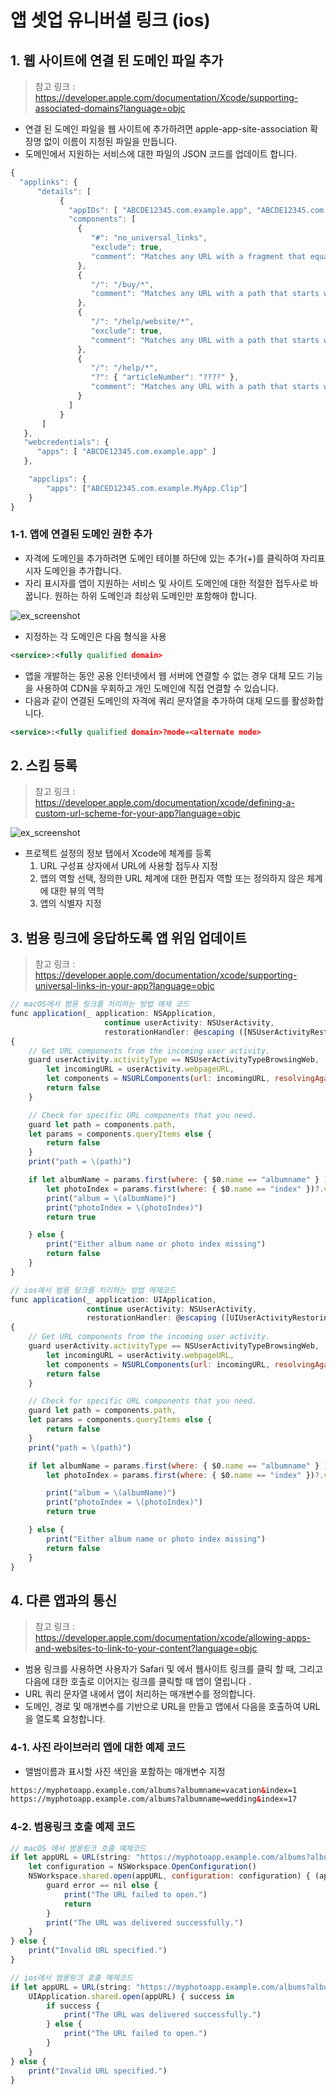 # 앱 셋업 유니버셜 링크 (ios)


## 1. 웹 사이트에 연결 된 도메인 파일 추가
> 참고 링크 : https://developer.apple.com/documentation/Xcode/supporting-associated-domains?language=objc

* 연결 된 도메인 파일을 웹 사이트에 추가하려면 apple-app-site-association 확장명 없이 이름이 지정된 파일을 만듭니다.
* 도메인에서 지원하는 서비스에 대한 파일의 JSON 코드를 업데이트 합니다.

```javaScript
{
  "applinks": {
      "details": [
           {
             "appIDs": [ "ABCDE12345.com.example.app", "ABCDE12345.com.example.app2" ],
             "components": [
               {
                  "#": "no_universal_links",
                  "exclude": true,
                  "comment": "Matches any URL with a fragment that equals no_universal_links and instructs the system not to open it as a universal link."
               },
               {
                  "/": "/buy/*",
                  "comment": "Matches any URL with a path that starts with /buy/."
               },
               {
                  "/": "/help/website/*",
                  "exclude": true,
                  "comment": "Matches any URL with a path that starts with /help/website/ and instructs the system not to open it as a universal link."
               },
               {
                  "/": "/help/*",
                  "?": { "articleNumber": "????" },
                  "comment": "Matches any URL with a path that starts with /help/ and that has a query item with name 'articleNumber' and a value of exactly four characters."
               }
             ]
           }
       ]
   },
   "webcredentials": {
      "apps": [ "ABCDE12345.com.example.app" ]
   },

    "appclips": {
        "apps": ["ABCED12345.com.example.MyApp.Clip"]
    }
}
```


### 1-1. 앱에 연결된 도메인 권한 추가

* 자격에 도메인을 추가하려면 도메인 테이블 하단에 있는 추가(+)를 클릭하여 자리표시자 도메인을 추가합니다.
* 자리 표시자를 앱이 지원하는 서비스 및 사이트 도메인에 대한 적절한 접두사로 바꿉니다. 원하는 하위 도메인과 최상위 도메인만 포함해야 합니다.

![ex_screenshot](https://github.com/linkprice/MerchantSetup/blob/appsetup/App/AppSetup/Untitled_1.png?raw=true)

* 지정하는 각 도메인은 다음 형식을 사용
```xml
<service>:<fully qualified domain>
```
* 앱을 개발하는 동안 공용 인터넷에서 웹 서버에 연결할 수 없는 경우 대체 모드 기능을 사용하여 CDN을 우회하고 개인 도메인에 직접 연결할 수 있습니다.
* 다음과 같이 연결된 도메인의 자격에 쿼리 문자열을 추가하여 대체 모드를 활성화합니다.
```xml
<service>:<fully qualified domain>?mode=<alternate mode>
```




## 2. 스킴 등록
> 참고 링크 : https://developer.apple.com/documentation/xcode/defining-a-custom-url-scheme-for-your-app?language=objc

![ex_screenshot](https://github.com/linkprice/MerchantSetup/blob/appsetup/App/AppSetup/Untitled_2.png?raw=true)

* 프로젝트 설정의 정보 탭에서 Xcode에 체계를 등록
  1. URL 구성표 상자에서 URL에 사용할 접두사 지정
  2. 앱의 역할 선택, 정의한 URL 체계에 대한 편집자 역할 또는 정의하지 않은 체계에 대한 뷰의 역학
  3. 앱의 식별자 지정
  



## 3. 범용 링크에 응답하도록 앱 위임 업데이트
> 참고 링크 : https://developer.apple.com/documentation/xcode/supporting-universal-links-in-your-app?language=objc

```javaScript
// macOS에서 범용 링크를 처리하는 방법 예제 코드
func application(_ application: NSApplication,
                     continue userActivity: NSUserActivity,
                     restorationHandler: @escaping ([NSUserActivityRestoring]) -> Void) -> Bool
{
    // Get URL components from the incoming user activity.
    guard userActivity.activityType == NSUserActivityTypeBrowsingWeb,
        let incomingURL = userActivity.webpageURL,
        let components = NSURLComponents(url: incomingURL, resolvingAgainstBaseURL: true) else {
        return false
    }

    // Check for specific URL components that you need.
    guard let path = components.path,
    let params = components.queryItems else {
        return false
    }    
    print("path = \(path)")

    if let albumName = params.first(where: { $0.name == "albumname" } )?.value,
        let photoIndex = params.first(where: { $0.name == "index" })?.value {            
        print("album = \(albumName)")
        print("photoIndex = \(photoIndex)")
        return true  

    } else {
        print("Either album name or photo index missing")
        return false
    }
}

// ios에서 범용 링크를 처리하는 방법 에제코드
func application(_ application: UIApplication,
                 continue userActivity: NSUserActivity,
                 restorationHandler: @escaping ([UIUserActivityRestoring]?) -> Void) -> Bool
{
    // Get URL components from the incoming user activity.
    guard userActivity.activityType == NSUserActivityTypeBrowsingWeb,
        let incomingURL = userActivity.webpageURL,
        let components = NSURLComponents(url: incomingURL, resolvingAgainstBaseURL: true) else {
        return false
    }

    // Check for specific URL components that you need.
    guard let path = components.path,
    let params = components.queryItems else {
        return false
    }    
    print("path = \(path)")

    if let albumName = params.first(where: { $0.name == "albumname" } )?.value,
        let photoIndex = params.first(where: { $0.name == "index" })?.value {

        print("album = \(albumName)")
        print("photoIndex = \(photoIndex)")
        return true

    } else {
        print("Either album name or photo index missing")
        return false
    }
}
```




## 4. 다른 앱과의 통신
> 참고 링크 : https://developer.apple.com/documentation/xcode/allowing-apps-and-websites-to-link-to-your-content?language=objc

* 범용 링크를 사용하면 사용자가 Safari 및 에서 웹사이트 링크를 클릭 할 때, 그리고 다음에 대한 호출로 이어지는 링크를 클릭할 때 앱이 열립니다 .
* URL 쿼리 문자열 내에서 앱이 처리하는 매개변수를 정의합니다.
* 도메인, 경로 및 매개변수를 기반으로 URL을 만들고 앱에서 다음을 호출하여 URL을 열도록 요청합니다.


### 4-1. 사진 라이브러리 앱에 대한 예제 코드

* 앨범이름과 표시할 사진 색인을 포함하는 매개변수 지정

```xml
https://myphotoapp.example.com/albums?albumname=vacation&index=1
https://myphotoapp.example.com/albums?albumname=wedding&index=17
```


### 4-2. 범용링크 호출 예제 코드

```javaScript
// macOS 에서 범용링크 호출 예제코드
if let appURL = URL(string: "https://myphotoapp.example.com/albums?albumname=vacation&index=1") {
    let configuration = NSWorkspace.OpenConfiguration()
    NSWorkspace.shared.open(appURL, configuration: configuration) { (app, error) in
        guard error == nil else {
            print("The URL failed to open.")
            return
        }
        print("The URL was delivered successfully.")
    }
} else {
    print("Invalid URL specified.")
}

// ios에서 범용링크 호출 예제코드
if let appURL = URL(string: "https://myphotoapp.example.com/albums?albumname=vacation&index=1") {
    UIApplication.shared.open(appURL) { success in
        if success {
            print("The URL was delivered successfully.")
        } else {
            print("The URL failed to open.")
        }
    }
} else {
    print("Invalid URL specified.")
}
```
